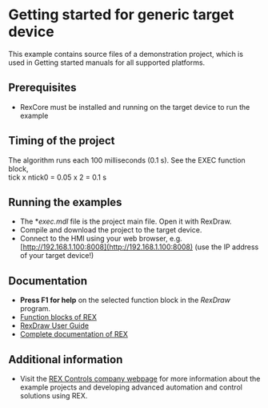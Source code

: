 Getting started for generic target device
=========================================

This example contains source files of a demonstration project, which is used 
in Getting started manuals for all supported platforms.

## Prerequisites ##
- RexCore must be installed and running on the target device to run the example

## Timing of the project ##
The algorithm runs each 100 milliseconds (0.1 s). See the EXEC function block,  
tick x ntick0 = 0.05 x 2 = 0.1 s

## Running the examples ##
- The **exec.mdl* file is the project main file. Open it with RexDraw.
- Compile and download the project to the target device.
- Connect to the HMI using your web browser, e.g. [http://192.168.1.100:8008](http://192.168.1.100:8008) (use the IP address of your target device!)

## Documentation ##

- **Press F1 for help** on the selected function block in the *RexDraw* program.
- [Function blocks of REX](https://www.rexcontrols.com/media/2.50.4/doc/ENGLISH/MANUALS/BRef/BRef_ENG.html)
- [RexDraw User Guide](https://www.rexcontrols.com/media/2.50.4/doc/ENGLISH/MANUALS/RexDraw/RexDraw_ENG.html)
- [Complete documentation of REX](http://www.rexcontrols.com/documentation-and-support)

## Additional information ##

- Visit the [REX Controls company webpage](http://www.rexcontrols.com) 
for more information about the example projects and developing advanced 
automation and control solutions using REX.